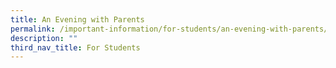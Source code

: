 ```yaml
---
title: An Evening with Parents
permalink: /important-information/for-students/an-evening-with-parents/
description: ""
third_nav_title: For Students
---
```

